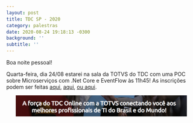 ```yaml
---
layout: post
title: TDC SP - 2020
category: palestras
date: 2020-08-24 19:18:13 -0300
background: ''
subtitle: ''
---
```


Boa noite pessoal!  

Quarta-feira, dia 24/08 estarei na sala da TOTVS do TDC com uma POC sobre Microserviços com .Net Core e EventFlow às 11h45!
As inscrições podem ser feitas [aqui](https://promo.thedevelopersconference.com.br/tdcsp2020-totvs), [aqui](https://promo.thedevelopersconference.com.br/tdcsp2020-totvs),
[ou aqui](https://promo.thedevelopersconference.com.br/tdcsp2020-totvs).  


<div>
  <row>
     <img src="/img/posts/tdcsp.png" style="display: block; margin: 0 auto; width: 90%"> 
  </row>
</div>
